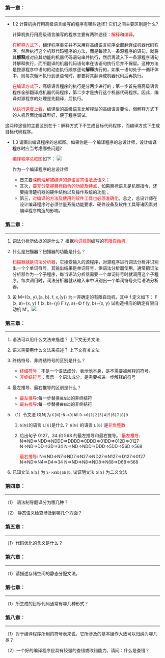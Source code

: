 ### 第一章：
----

- 1.2 计算机执行用高级语言编写的程序有哪些途径? 它们之间主要区别是什么?
  
  计算机执行用高级语言编写的程序主要有两种途径：<font color=" #ff0000 ">解释</font>和<font color=" #ff0000 ">编译</font>。
  
  <font color="#ff0000">在解释方式下</font>，翻译程序事先并不采用将高级语言程序全部翻译成机器代码程序，然后执行这个机器代码程序的方法，而是每读入一条源程序的语句，就将其**解释**成对应其功能的机器代码语句串并执行，然后再读入下一条源程序语句并解释执行，而所翻译的机器代码语句串在该语句执行后并不保留。这种方法是按源程序中语句的动态执行顺序逐句**解释**执行的，如果一语句处于一循环体中，则每次循环执行到该语句时，都要将其翻译成机器代码后再执行。
  
  <font color="#ff0000">在编译方式下</font>，高级语言程序的执行是分两步进行的；第一步首先将高级语言程序全部翻译成机器代码程序，第二步才是执行这个机器代码程序。因此，编译对源程序的处理是先翻译，后执行。
  
  <font color="#ff0000">从执行速度上看</font>，编译型的高级语言比解释型的高级语言要快，但解释方式下的人机界面比编译型好，便于程序调试。
  
 这两种途径的主要区别在于：解释方式下不生成目标代码程序，而编译方式下生成目标代码程序。
  
  
- 1.3 请画出编译程序的总框图。如果你是一个编译程序的总设计师，设计编译程序时应当考虑哪些问题?
  
  <font color="#ff0000">编译程序总框图</font>如下：
  ![](https://pan.lmio.xyz/mio/pic/3c01d15b4da3aecf8b2c257edb45a049.jpg)

  作为一个编译程序的总设计师
  
  - 首先要<font color="#ff0000">深刻理解被编译的源语言其语法及语义</font>；
  - 其次，<font color="#ff0000">要充分掌握目标指令的功能及特点</font>，如果目标语言是机器指令，还要搞清楚机器的硬件结构以及操作系统的功能；
  - 第三，<font color="#ff0000">对编译的方法及使用的软件工具也必须准确化</font>。总之，总设计师在设计编译程序时必须估量系统功能要求、硬件设备及软件工具等诸因素对编译程序构造的影响。
  

### 第二章：
----

1. 词法分析所依据的是什么？
   根据<font color=" #ff0000 ">构词规则</font>编写的<font color="#ff0000">有限自动机</font>
  
2. 什么是扫描器？扫描器的功能是什么？
   
   <font color="#ff0000">扫描器就是词法分析器</font>，它接受输入的源程序，对源程序进行词法分析并识别出一个个单词符号，其输出结果是单词符号，供语法分析器使用。通常把词法分析器作为一个子程序，每当语法分析器需要一个单词符号时就调用这个子程序。每次调用时，词法分析器就从输入串中识别出一个单词符号交给语法分析器。
   
3. 设 M=({x, y},{a, b}, f, x,{y}) 为一非确定的有限自动机，其中 f 定义如下：
   F (x, a)={x, y}     f (x, b)={y}
   F (y, a)=Φ       f (y, b)={x, y}
   试构造相应的确定有限自动机 M’。![](https://pan.lmio.xyz/mio/pic/3ba4bee73d0daf66c8538827035023aa.jpg)


### 第三章：
----

1. 语法可以用什么文法来描述？
   上下文无关文法
   
2. 语义需要用什么文法来描述？
   上下文有关文法
   
3. 终结符号、非终结符号的区别是什么？
   - <font color="#ff0000">终结符号</font>：不是一个语法成分，表示他本身，是不需要被解释的符号。 
   - <font color=" #ff0000 ">非终结符号</font>：表示一个语法成分，是需要被进一步解释的符号
     
4. 最左推导、最右推导的区别是什么？
   - <font color="#ff0000">最左推导</font>:每一步替换`最左边`的非终结符  
   - <font color="#ff0000">最右推导</font>:每一步替换`最右边`的非终结符
5. （1）令文法 G[N]为
   `G[N]:N->D|ND`
   `D->0|1|2|3|4|5|6|7|8|9`
   1. `G[N]`的语言 `L[G]`是什么？
      `G[N]` 的语言 `L[G]` 是<font color="#ff0000">非负整数</font>
   2. 给出句子 0127，34 和 568 的最左推导和最右推导。
      <font color="#ff0000">最左推导</font>:
      N=>ND⇒NDD⇒NDDD⇒DDDD⇒0DDD⇒01DD⇒012D⇒0127
      N⇒ND⇒DD⇒3D⇒34
      N=>ND⇒NDD⇒DDD⇒5DD⇒56D⇒568
      
      <font color=" #ff0000 ">最右推导</font>:
      N⇒ND⇒N7⇒ND7⇒N27⇒ND27⇒N127⇒D127⇒0127
      N⇒ND⇒N4⇒D4⇒34
      N⇒ND⇒N8⇒ND8⇒N68⇒D68⇒568
      
6. 已知文法 `G[S]` 为 `S->aSb|Sb|b`, 试证明文法 `G[S]` 为二义文法
   

### 第四章：
----

（1） 语法制导翻译分为哪几种？

（2） 静态语义检查涉及到哪几个方面？

### 第五章：
----

（1）代码优化的含义是什么？

### 第六章：
----

（1）请描述存储空间的静态分配文法。

### 第七章：
----

（1）所生成的目标代码通常有哪几种形式？

### 第八章：
----

（1）对于编译程序所用的符号表来说，它所涉及的基本操作大致可以归纳为哪几类？

（2）一个好的编译程序应具有较强的查错或改错能力。请问：什么是查错？